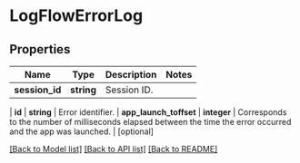 # LogFlowErrorLog

## Properties
Name | Type | Description | Notes
------------ | ------------- | ------------- | -------------
**session_id** | **string** | Session ID.
 | 
**id** | **string** | Error identifier. | 
**app_launch_toffset** | **integer** | Corresponds to the number of milliseconds elapsed between the time the error occurred and the app was launched.
 | [optional] 

[[Back to Model list]](../README.md#documentation-for-models) [[Back to API list]](../README.md#documentation-for-api-endpoints) [[Back to README]](../README.md)

